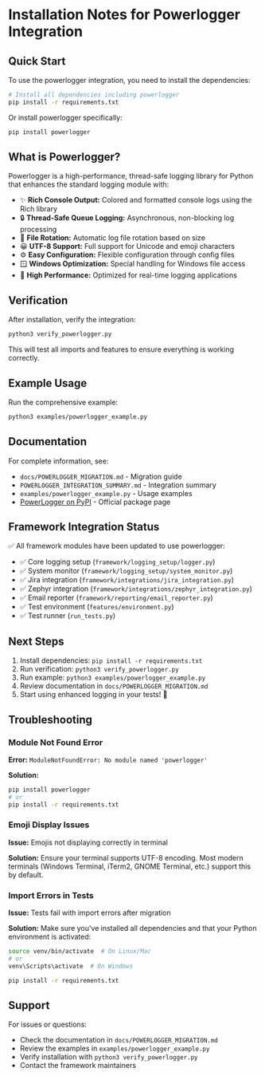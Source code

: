 # Installation Notes for Powerlogger Integration

## Quick Start

To use the powerlogger integration, you need to install the dependencies:

```bash
# Install all dependencies including powerlogger
pip install -r requirements.txt
```

Or install powerlogger specifically:

```bash
pip install powerlogger
```

## What is Powerlogger?

Powerlogger is a high-performance, thread-safe logging library for Python that enhances the standard logging module with:

- ✨ **Rich Console Output:** Colored and formatted console logs using the Rich library
- 🔒 **Thread-Safe Queue Logging:** Asynchronous, non-blocking log processing
- 📁 **File Rotation:** Automatic log file rotation based on size
- 😀 **UTF-8 Support:** Full support for Unicode and emoji characters
- ⚙️ **Easy Configuration:** Flexible configuration through config files
- 🪟 **Windows Optimization:** Special handling for Windows file access
- 🚀 **High Performance:** Optimized for real-time logging applications

## Verification

After installation, verify the integration:

```bash
python3 verify_powerlogger.py
```

This will test all imports and features to ensure everything is working correctly.

## Example Usage

Run the comprehensive example:

```bash
python3 examples/powerlogger_example.py
```

## Documentation

For complete information, see:

- `docs/POWERLOGGER_MIGRATION.md` - Migration guide
- `POWERLOGGER_INTEGRATION_SUMMARY.md` - Integration summary
- `examples/powerlogger_example.py` - Usage examples
- [PowerLogger on PyPI](https://pypi.org/project/powerlogger/) - Official package page

## Framework Integration Status

✅ All framework modules have been updated to use powerlogger:
- ✅ Core logging setup (`framework/logging_setup/logger.py`)
- ✅ System monitor (`framework/logging_setup/system_monitor.py`)
- ✅ Jira integration (`framework/integrations/jira_integration.py`)
- ✅ Zephyr integration (`framework/integrations/zephyr_integration.py`)
- ✅ Email reporter (`framework/reporting/email_reporter.py`)
- ✅ Test environment (`features/environment.py`)
- ✅ Test runner (`run_tests.py`)

## Next Steps

1. Install dependencies: `pip install -r requirements.txt`
2. Run verification: `python3 verify_powerlogger.py`
3. Run example: `python3 examples/powerlogger_example.py`
4. Review documentation in `docs/POWERLOGGER_MIGRATION.md`
5. Start using enhanced logging in your tests! 🎉

## Troubleshooting

### Module Not Found Error

**Error:** `ModuleNotFoundError: No module named 'powerlogger'`

**Solution:**
```bash
pip install powerlogger
# or
pip install -r requirements.txt
```

### Emoji Display Issues

**Issue:** Emojis not displaying correctly in terminal

**Solution:** Ensure your terminal supports UTF-8 encoding. Most modern terminals (Windows Terminal, iTerm2, GNOME Terminal, etc.) support this by default.

### Import Errors in Tests

**Issue:** Tests fail with import errors after migration

**Solution:** Make sure you've installed all dependencies and that your Python environment is activated:
```bash
source venv/bin/activate  # On Linux/Mac
# or
venv\Scripts\activate  # On Windows

pip install -r requirements.txt
```

## Support

For issues or questions:
- Check the documentation in `docs/POWERLOGGER_MIGRATION.md`
- Review the examples in `examples/powerlogger_example.py`
- Verify installation with `python3 verify_powerlogger.py`
- Contact the framework maintainers
